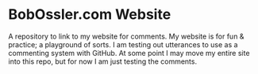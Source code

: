 # BobOssler.com Website
A repository to link to my website for comments.
My website is for fun & practice; a playground of sorts. I am testing out utterances to use as a commenting system with GitHub. At some point I may move my entire site into this repo, but for now I am just testing the comments.
